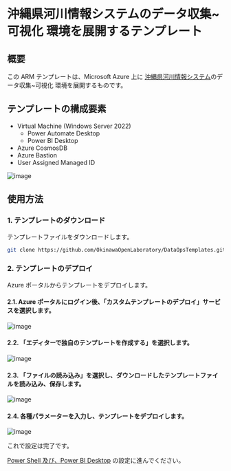 # 沖縄県河川情報システムのデータ収集~可視化 環境を展開するテンプレート

## 概要

この ARM テンプレートは、Microsoft Azure 上に [沖縄県河川情報システム](http://www.bousai.okinawa.jp/river/kasen/)のデータ収集~可視化 環境を展開するものです。

## テンプレートの構成要素

- Virtual Machine (Windows Server 2022)
  - Power Automate Desktop
  - Power BI Desktop
- Azure CosmosDB
- Azure Bastion
- User Assigned Managed ID

![image](https://user-images.githubusercontent.com/8349954/170065753-a30fe769-e0c2-4aea-aacf-133eecdbbf3b.png)

## 使用方法

### 1. テンプレートのダウンロード

テンプレートファイルをダウンロードします。

```bash
git clone https://github.com/OkinawaOpenLaboratory/DataOpsTemplates.git
```

### 2. テンプレートのデプロイ

Azure ポータルからテンプレートをデプロイします。

#### 2.1. Azure ポータルにログイン後、「カスタムテンプレートのデプロイ」サービスを選択します。

![image](https://user-images.githubusercontent.com/8349954/170040227-4a654d6a-dc4d-466f-8fc6-c22a043fab92.png)


#### 2.2. 「エディターで独自のテンプレートを作成する」を選択します。

![image](https://user-images.githubusercontent.com/8349954/170040347-9a288aaa-6f96-4ad4-8fae-fff40b58a9e7.png)

#### 2.3. 「ファイルの読み込み」を選択し、ダウンロードしたテンプレートファイルを読み込み、保存します。

![image](https://user-images.githubusercontent.com/8349954/170040690-67c4dd1f-ce27-42b2-a541-d2a8fee57ca5.png)

#### 2.4. 各種パラメーターを入力し、テンプレートをデプロイします。

![image](https://user-images.githubusercontent.com/73327236/180669097-683fe112-a652-4c41-8c57-3a2be66f03cc.png)

これで設定は完了です。

[Power Shell 及び、Power BI Desktop](https://github.com/OkinawaOpenLaboratory/DataOpsTemplates/tree/main/usecases/river-info-collection/README.md) の設定に進んでください。
